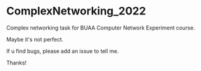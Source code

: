 # ComplexNetworking_2022
Complex networking task for BUAA Computer Network Experiment course.

Maybe it's not perfect.

If u find bugs, please add an issue to tell me.

Thanks!
